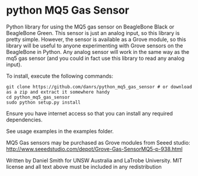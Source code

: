 python MQ5 Gas Sensor
=====================

Python library for using the MQ5 gas sensor on BeagleBone Black or BeagleBone Green. This sensor is just an analog input, so this library is pretty simple. However, the sensor is available as a Grove module, so this library will be useful to anyone experimenting with Grove sensors on the BeagleBone in Python. Any analog sensor will work in the same way as the mq5 gas sensor (and you could in fact use this library to read any analog input).

To install, execute the following commands:
```
git clone https://github.com/danrs/python_mq5_gas_sensor # or download as a zip and extract it somewhere handy
cd python_mq5_gas_sensor
sudo python setup.py install
```

Ensure you have internet access so that you can install any required dependencies.

See usage examples in the examples folder.

MQ5 Gas sensors may be purchased as Grove modules from Seeed studio:
http://www.seeedstudio.com/depot/Grove-Gas-SensorMQ5-p-938.html

Written by Daniel Smith for UNSW Australia and LaTrobe University.
MIT license and all text above must be included in any redistribution
